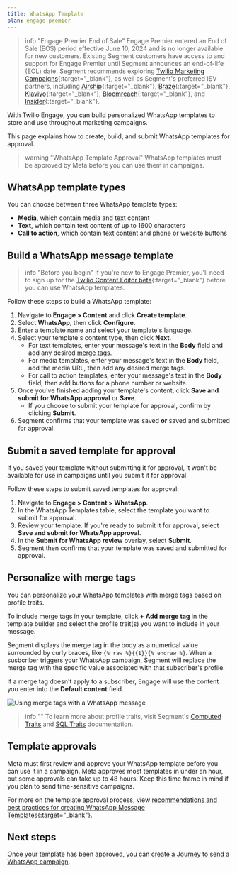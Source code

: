 ```yaml
---
title: WhatsApp Template
plan: engage-premier
---
```

> info "Engage Premier End of Sale"
> Engage Premier entered an End of Sale (EOS) period effective June 10, 2024 and is no longer available for new customers. Existing Segment customers have access to and support for Engage Premier until Segment announces an end-of-life (EOL) date. Segment recommends exploring [Twilio Marketing Campaigns](https://www.twilio.com/en-us/sendgrid/marketing-campaigns){:target="_blank"}, as well as Segment's preferred ISV partners, including [Airship](https://www.twilio.com/en-us/blog/airship-integrated-customer-experience){:target="_blank"}, [Braze](https://www.twilio.com/en-us/blog/braze-conversational-marketing-campaigns){:target="_blank"}, [Klaviyo](https://www.twilio.com/en-us/blog/klaviyo-powering-smarter-digital-relationships){:target="_blank"}, [Bloomreach](https://www.twilio.com/en-us/blog/bloomreach-ecommerce-personalization){:target="_blank"}, and [Insider](https://www.twilio.com/en-us/blog/insider-cross-channel-customer-experience){:target="_blank"}.

With Twilio Engage, you can build personalized WhatsApp templates to store and use throughout marketing campaigns. 

This page explains how to create, build, and submit WhatsApp templates for approval.

> warning "WhatsApp Template Approval"
> WhatsApp templates must be approved by Meta before you can use them in campaigns. 

## WhatsApp template types

You can choose between three WhatsApp template types:

- **Media**, which contain media and text content
- **Text**, which contain text content of up to 1600 characters
- **Call to action**, which contain text content and phone or website buttons

## Build a WhatsApp message template

> info "Before you begin"
> If you're new to Engage Premier, you'll need to sign up for the [Twilio Content Editor beta](https://ahoy.twilio.com/messaging-content-api-request-access-1){:target="_blank"} before you can use WhatsApp templates.

Follow these steps to build a WhatsApp template:

1. Navigate to **Engage > Content** and click **Create template**.
2. Select **WhatsApp**, then click **Configure**.
3. Enter a template name and select your template's language.
4. Select your template's content type, then click **Next**.
    - For text templates, enter your message's text in the **Body** field and add any desired [merge tags](#personalize-with-merge-tags).
    - For media templates, enter your message's text in the **Body** field, add the media URL, then add any desired merge tags.
    - For call to action templates, enter your message's text in the **Body** field, then add buttons for a phone number or website. 
5. Once you've finished adding your template's content, click **Save and submit for WhatsApp approval** or **Save**. 
    - If you choose to submit your template for approval, confirm by clicking **Submit**.
6. Segment confirms that your template was saved **or** saved and submitted for approval.

## Submit a saved template for approval

If you saved your template without submitting it for approval, it won't be available for use in campaigns until you submit it for approval. 

Follow these steps to submit saved templates for approval:

1. Navigate to **Engage > Content > WhatsApp**.
2. In the WhatsApp Templates table, select the template you want to submit for approval.
3. Review your template. If you're ready to submit it for approval, select **Save and submit for WhatsApp approval**.
4. In the **Submit for WhatsApp review** overlay, select **Submit**.
5. Segment then confirms that your template was saved and submitted for approval.

## Personalize with merge tags

You can personalize your WhatsApp templates with merge tags based on profile traits. 

To include merge tags in your template, click **+ Add merge tag** in the template builder and select the profile trait(s) you want to include in your message. 

Segment displays the merge tag in the body as a numerical value surrounded by curly braces, like `{% raw %}{{1}}{% endraw %}`. When a susbcriber triggers your WhatsApp campaign, Segment will replace the merge tag with the specific value associated with that subscriber's profile. 

If a merge tag doesn't apply to a subscriber, Engage will use the content you enter into the **Default content** field.

![Using merge tags with a WhatsApp message](/docs/engage/images/merge_tag.png "Using merge tags with a WhatsApp message")

> info ""
> To learn more about profile traits, visit Segment's [Computed Traits](/docs/engage/audiences/computed-traits/) and [SQL Traits](/docs/engage/audiences/sql-traits/) documentation.
 

## Template approvals

Meta must first review and approve your WhatsApp template before you can use it in a campaign. Meta approves most templates in under an hour, but some approvals can take up to 48 hours. Keep this time frame in mind if you plan to send time-sensitive campaigns. 

For more on the template approval process, view [recommendations and best practices for creating WhatsApp Message Templates](https://support.twilio.com/hc/en-us/articles/360039737753-Recommendations-and-best-practices-for-creating-WhatsApp-Message-Templates){:target="_blank"}.


## Next steps

Once your template has been approved, you can [create a Journey to send a WhatsApp campaign](/docs/engage/campaigns/whatsapp-campaigns).

